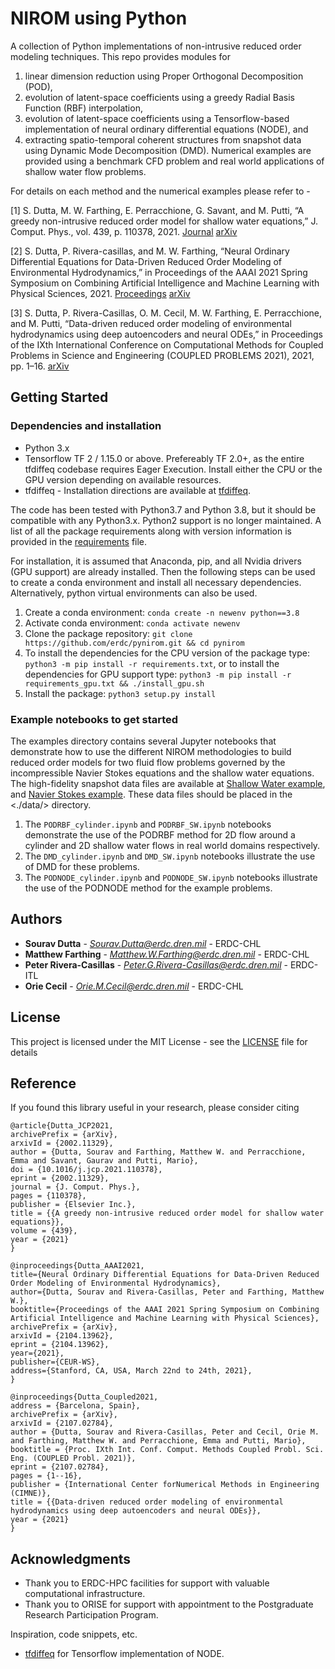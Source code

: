 # NIROM using Python

A collection of Python implementations of non-intrusive reduced order modeling techniques. This repo provides modules for
1. linear dimension reduction using Proper Orthogonal Decomposition (POD),
2. evolution of latent-space coefficients using a greedy Radial Basis Function (RBF) interpolation,
3. evolution of latent-space coefficients using a Tensorflow-based implementation of neural ordinary differential equations (NODE), and
4. extracting spatio-temporal coherent structures from snapshot data using Dynamic Mode Decomposition (DMD). Numerical examples are provided using a benchmark CFD problem and real world applications of shallow water flow problems.

For details on each method and the numerical examples please refer to -

[1] S. Dutta, M. W. Farthing, E. Perracchione, G. Savant, and M. Putti, “A greedy non-intrusive reduced order model for shallow water equations,” J. Comput. Phys., vol. 439, p. 110378, 2021. [Journal](https://www.sciencedirect.com/science/article/pii/S0021999121002734?via%3Dihub)
[arXiv](https://arxiv.org/abs/2002.11329)

[2] S. Dutta, P. Rivera-casillas, and M. W. Farthing, “Neural Ordinary Differential Equations for Data-Driven Reduced Order Modeling of Environmental Hydrodynamics,” in Proceedings of the AAAI 2021 Spring Symposium on Combining Artificial Intelligence and Machine Learning with Physical Sciences, 2021. [Proceedings](https://sites.google.com/view/aaai-mlps/proceedings?authuser=0)
[arXiv](https://arxiv.org/abs/2104.13962)

[3] S. Dutta, P. Rivera-Casillas, O. M. Cecil, M. W. Farthing, E. Perracchione, and M. Putti, “Data-driven reduced order modeling of environmental hydrodynamics using deep autoencoders and neural ODEs,” in Proceedings of the IXth International Conference on Computational Methods for Coupled Problems in Science and Engineering (COUPLED PROBLEMS 2021), 2021, pp. 1–16.
[arXiv](https://arxiv.org/abs/2107.02784)


## Getting Started


### Dependencies and installation

* Python 3.x
* Tensorflow TF 2 / 1.15.0 or above. Prefereably TF 2.0+, as the entire tfdiffeq codebase requires Eager Execution. Install either the CPU or the GPU version depending on available resources.
* tfdiffeq - Installation directions are available at [tfdiffeq](https://github.com/titu1994/tfdiffeq).

The code has been tested with Python3.7 and Python 3.8, but it should be compatible with any Python3.x. Python2 support is no longer maintained.
A list of all the package requirements along with version information is provided in the [requirements](requirements.txt) file.

For installation, it is assumed that Anaconda, pip, and all Nvidia drivers (GPU support) are already installed. Then the following steps can be used to create a conda environment and install all necessary dependencies. Alternatively, python virtual environments can also be used.

1. Create a conda environment: ```conda create -n newenv python==3.8```
2. Activate conda environment: ```conda activate newenv```
3. Clone the package repository: ```git clone https://github.com/erdc/pynirom.git && cd pynirom```
4. To install the dependencies for the CPU version of the package type: ```python3 -m pip install -r requirements.txt```, or to install the dependencies for GPU support type: ```python3 -m pip install -r requirements_gpu.txt && ./install_gpu.sh```
5. Install the package: ```python3 setup.py install```


### Example notebooks to get started

The examples directory contains several Jupyter notebooks that demonstrate how to use the different NIROM methodologies to build reduced order models for two fluid flow problems governed by the incompressible Navier Stokes equations and the shallow water equations.
The high-fidelity snapshot data files are available at
[Shallow Water example](https://drive.google.com/drive/folders/1yhudg8RPvwV9SJx9CTqANEnyN55Grzem?usp=sharing), and
[Navier Stokes example](https://drive.google.com/drive/folders/1QG4dyoil5QGHjx3d1L3t0S6lsTGS7Vh0?usp=sharing).
These data files should be placed in the <./data/> directory.

1. The ```PODRBF_cylinder.ipynb``` and ```PODRBF_SW.ipynb``` notebooks demonstrate the use of the PODRBF method for 2D flow around a cylinder and 2D shallow water flows in real world domains respectively.
2. The ```DMD_cylinder.ipynb``` and ```DMD_SW.ipynb``` notebooks illustrate the use of DMD for these problems.
3. The ```PODNODE_cylinder.ipynb``` and ```PODNODE_SW.ipynb``` notebooks illustrate the use of the PODNODE method for the example problems.


## Authors

* **Sourav Dutta** - *Sourav.Dutta@erdc.dren.mil* - ERDC-CHL
* **Matthew Farthing** - *Matthew.W.Farthing@erdc.dren.mil* - ERDC-CHL
* **Peter Rivera-Casillas** - *Peter.G.Rivera-Casillas@erdc.dren.mil* - ERDC-ITL
* **Orie Cecil** - *Orie.M.Cecil@erdc.dren.mil* - ERDC-CHL


## License

This project is licensed under the MIT License - see the [LICENSE](LICENSE) file for details


## Reference

If you found this library useful in your research, please consider citing
```
@article{Dutta_JCP2021,
archivePrefix = {arXiv},
arxivId = {2002.11329},
author = {Dutta, Sourav and Farthing, Matthew W. and Perracchione, Emma and Savant, Gaurav and Putti, Mario},
doi = {10.1016/j.jcp.2021.110378},
eprint = {2002.11329},
journal = {J. Comput. Phys.},
pages = {110378},
publisher = {Elsevier Inc.},
title = {{A greedy non-intrusive reduced order model for shallow water equations}},
volume = {439},
year = {2021}
}

@inproceedings{Dutta_AAAI2021,
title={Neural Ordinary Differential Equations for Data-Driven Reduced Order Modeling of Environmental Hydrodynamics},
author={Dutta, Sourav and Rivera-Casillas, Peter and Farthing, Matthew W.},
booktitle={Proceedings of the AAAI 2021 Spring Symposium on Combining Artificial Intelligence and Machine Learning with Physical Sciences},
archivePrefix = {arXiv},
arxivId = {2104.13962},
eprint = {2104.13962},
year={2021},
publisher={CEUR-WS},
address={Stanford, CA, USA, March 22nd to 24th, 2021},
}

@inproceedings{Dutta_Coupled2021,
address = {Barcelona, Spain},
archivePrefix = {arXiv},
arxivId = {2107.02784},
author = {Dutta, Sourav and Rivera-Casillas, Peter and Cecil, Orie M. and Farthing, Matthew W. and Perracchione, Emma and Putti, Mario},
booktitle = {Proc. IXth Int. Conf. Comput. Methods Coupled Probl. Sci. Eng. (COUPLED Probl. 2021)},
eprint = {2107.02784},
pages = {1--16},
publisher = {International Center forNumerical Methods in Engineering (CIMNE)},
title = {{Data-driven reduced order modeling of environmental hydrodynamics using deep autoencoders and neural ODEs}},
year = {2021}
}

```


## Acknowledgments

* Thank you to ERDC-HPC facilities for support with valuable computational infrastructure.
* Thank you to ORISE for support with appointment to the Postgraduate Research Participation Program.

Inspiration, code snippets, etc.
* [tfdiffeq](https://github.com/titu1994/tfdiffeq) for Tensorflow implementation of NODE.

